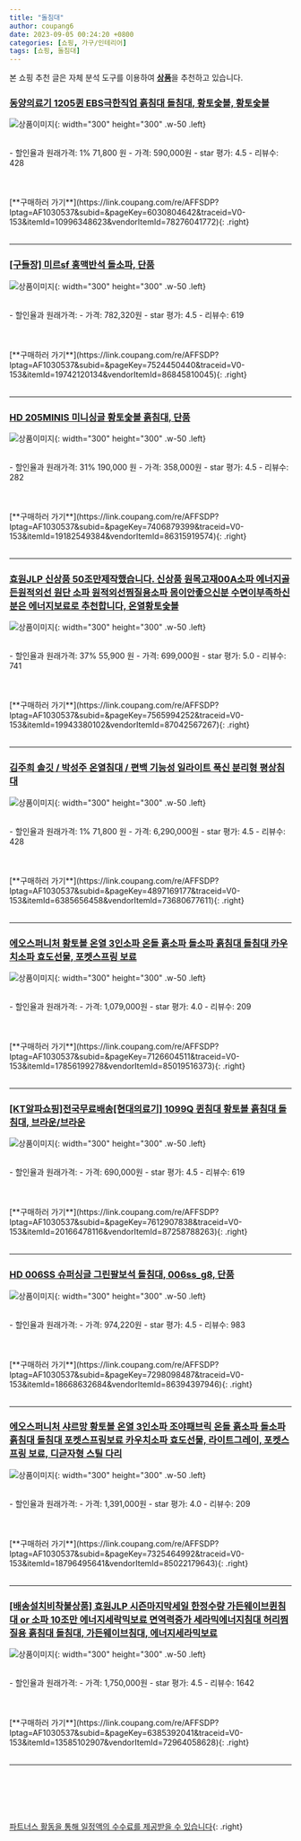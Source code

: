 ```yaml
---
title: "돌침대"
author: coupang6
date: 2023-09-05 00:24:20 +0800
categories: [쇼핑, 가구/인테리어]
tags: [쇼핑, 돌침대]
---
```


본 쇼핑 추천 글은 자체 분석 도구를 이용하여 [**상품**](https://link.coupang.com/a/bao1ui)을 추천하고 있습니다.

### [동양의료기 1205퀸 EBS극한직업 흙침대 돌침대, 황토숯볼, 황토숯볼](https://link.coupang.com/re/AFFSDP?lptag=AF1030537&subid=&pageKey=6030804642&traceid=V0-153&itemId=10996348623&vendorItemId=78276041772)

![상품이미지](https://thumbnail7.coupangcdn.com/thumbnails/remote/230x230ex/image/vendor_inventory/b315/733836bdc19f1aef2995a1809eb1e675f9f738d9bc3788e97f0c215f6ede.jpg){: width="300" height="300" .w-50 .left}


<br>
- 할인율과 원래가격: 1%  71,800   원
- 가격: 590,000원
- star 평가: 4.5
- 리뷰수: 428
<br>
<br>
<br>
<br>
[**구매하러 가기**](https://link.coupang.com/re/AFFSDP?lptag=AF1030537&subid=&pageKey=6030804642&traceid=V0-153&itemId=10996348623&vendorItemId=78276041772){: .right}
<br>
<br>

---

### [[구들장] 미르sf 홍맥반석 돌소파, 단품](https://link.coupang.com/re/AFFSDP?lptag=AF1030537&subid=&pageKey=7524450440&traceid=V0-153&itemId=19742120134&vendorItemId=86845810045)

![상품이미지](https://thumbnail9.coupangcdn.com/thumbnails/remote/230x230ex/image/vendor_inventory/6410/f6878831092a8bf354fb26ef73052df676ad5505c5fcd4d4861f35d10083.jpg){: width="300" height="300" .w-50 .left}


<br>
- 할인율과 원래가격: 
- 가격: 782,320원
- star 평가: 4.5
- 리뷰수: 619
<br>
<br>
<br>
<br>
[**구매하러 가기**](https://link.coupang.com/re/AFFSDP?lptag=AF1030537&subid=&pageKey=7524450440&traceid=V0-153&itemId=19742120134&vendorItemId=86845810045){: .right}
<br>
<br>

---

### [HD 205MINIS 미니싱글 황토숯볼 흙침대, 단품](https://link.coupang.com/re/AFFSDP?lptag=AF1030537&subid=&pageKey=7406879399&traceid=V0-153&itemId=19182549384&vendorItemId=86315919574)

![상품이미지](https://thumbnail8.coupangcdn.com/thumbnails/remote/230x230ex/image/vendor_inventory/84f1/2b4dfe321b537c15c064c055d55f3548f5847545d7f5458ca9b250501940.jpg){: width="300" height="300" .w-50 .left}


<br>
- 할인율과 원래가격: 31%  190,000   원
- 가격: 358,000원
- star 평가: 4.5
- 리뷰수: 282
<br>
<br>
<br>
<br>
[**구매하러 가기**](https://link.coupang.com/re/AFFSDP?lptag=AF1030537&subid=&pageKey=7406879399&traceid=V0-153&itemId=19182549384&vendorItemId=86315919574){: .right}
<br>
<br>

---

### [효원JLP 신상품 50조만제작했습니다. 신상품 원목고재00A소파 에너지골든원적외선 원단 소파 원적외선찜질용소파 몸이안좋으신분 수면이부족하신분은 에너지보료로 추천합니다, 온열황토숯볼](https://link.coupang.com/re/AFFSDP?lptag=AF1030537&subid=&pageKey=7565994252&traceid=V0-153&itemId=19943380102&vendorItemId=87042567267)

![상품이미지](https://thumbnail8.coupangcdn.com/thumbnails/remote/230x230ex/image/vendor_inventory/3d99/5fb3a91da9d9e21c6f6eff50796a8e86dcbfb1b3c189de4dc062adbd1e10.jpg){: width="300" height="300" .w-50 .left}


<br>
- 할인율과 원래가격: 37%  55,900   원
- 가격: 699,000원
- star 평가: 5.0
- 리뷰수: 741
<br>
<br>
<br>
<br>
[**구매하러 가기**](https://link.coupang.com/re/AFFSDP?lptag=AF1030537&subid=&pageKey=7565994252&traceid=V0-153&itemId=19943380102&vendorItemId=87042567267){: .right}
<br>
<br>

---

### [김주희 솔깃 / 박성주 온열침대 / 편백 기능성 일라이트 푹신 분리형 평상침대](https://link.coupang.com/re/AFFSDP?lptag=AF1030537&subid=&pageKey=4897169177&traceid=V0-153&itemId=6385656458&vendorItemId=73680677611)

![상품이미지](https://thumbnail7.coupangcdn.com/thumbnails/remote/230x230ex/image/vendor_inventory/d2ff/66d7cae91314fa0c6e66c1eece30a2988287ffaf78c0ab68ddb2420939fc.jpg){: width="300" height="300" .w-50 .left}


<br>
- 할인율과 원래가격: 1%  71,800   원
- 가격: 6,290,000원
- star 평가: 4.5
- 리뷰수: 428
<br>
<br>
<br>
<br>
[**구매하러 가기**](https://link.coupang.com/re/AFFSDP?lptag=AF1030537&subid=&pageKey=4897169177&traceid=V0-153&itemId=6385656458&vendorItemId=73680677611){: .right}
<br>
<br>

---

### [에오스퍼니처 황토볼 온열 3인소파 온돌 흙소파 돌소파 흙침대 돌침대 카우치소파 효도선물, 포켓스프링 보료](https://link.coupang.com/re/AFFSDP?lptag=AF1030537&subid=&pageKey=7126604511&traceid=V0-153&itemId=17856199278&vendorItemId=85019516373)

![상품이미지](https://thumbnail8.coupangcdn.com/thumbnails/remote/230x230ex/image/vendor_inventory/7ab2/6cd15b792eb95084214c45ee9d6cb81be81724947792b6681f5d3df30fe5.jpg){: width="300" height="300" .w-50 .left}


<br>
- 할인율과 원래가격: 
- 가격: 1,079,000원
- star 평가: 4.0
- 리뷰수: 209
<br>
<br>
<br>
<br>
[**구매하러 가기**](https://link.coupang.com/re/AFFSDP?lptag=AF1030537&subid=&pageKey=7126604511&traceid=V0-153&itemId=17856199278&vendorItemId=85019516373){: .right}
<br>
<br>

---

### [[KT알파쇼핑]전국무료배송[현대의료기] 1099Q 퀸침대 황토볼 흙침대 돌침대, 브라운/브라운](https://link.coupang.com/re/AFFSDP?lptag=AF1030537&subid=&pageKey=7612907838&traceid=V0-153&itemId=20166478116&vendorItemId=87258788263)

![상품이미지](https://thumbnail6.coupangcdn.com/thumbnails/remote/230x230ex/image/vendor_inventory/0d9e/17638d207ead44030bb601c84594934adaa4bed33e4f69f87cc5f4f753d1.jpg){: width="300" height="300" .w-50 .left}


<br>
- 할인율과 원래가격: 
- 가격: 690,000원
- star 평가: 4.5
- 리뷰수: 619
<br>
<br>
<br>
<br>
[**구매하러 가기**](https://link.coupang.com/re/AFFSDP?lptag=AF1030537&subid=&pageKey=7612907838&traceid=V0-153&itemId=20166478116&vendorItemId=87258788263){: .right}
<br>
<br>

---

### [HD 006SS 슈퍼싱글 그린팔보석 돌침대, 006ss_g8, 단품](https://link.coupang.com/re/AFFSDP?lptag=AF1030537&subid=&pageKey=7298098487&traceid=V0-153&itemId=18668632684&vendorItemId=86394397946)

![상품이미지](https://thumbnail8.coupangcdn.com/thumbnails/remote/230x230ex/image/vendor_inventory/339e/5e513397b464d1e3e4cc439769a8d54323c106831a789cd88dcfd1b43013.jpg){: width="300" height="300" .w-50 .left}


<br>
- 할인율과 원래가격: 
- 가격: 974,220원
- star 평가: 4.5
- 리뷰수: 983
<br>
<br>
<br>
<br>
[**구매하러 가기**](https://link.coupang.com/re/AFFSDP?lptag=AF1030537&subid=&pageKey=7298098487&traceid=V0-153&itemId=18668632684&vendorItemId=86394397946){: .right}
<br>
<br>

---

### [에오스퍼니처 샤르망 황토볼 온열 3인소파 조야패브릭 온돌 흙소파 돌소파 흙침대 돌침대 포켓스프링보료 카우치소파 효도선물, 라이트그레이, 포켓스프링 보료, 디귿자형 스틸 다리](https://link.coupang.com/re/AFFSDP?lptag=AF1030537&subid=&pageKey=7325464992&traceid=V0-153&itemId=18796495641&vendorItemId=85022179643)

![상품이미지](https://thumbnail8.coupangcdn.com/thumbnails/remote/230x230ex/image/vendor_inventory/e96d/be130020670d6df447c49c837006ebd422b43b98873d9caa159614be5958.jpg){: width="300" height="300" .w-50 .left}


<br>
- 할인율과 원래가격: 
- 가격: 1,391,000원
- star 평가: 4.0
- 리뷰수: 209
<br>
<br>
<br>
<br>
[**구매하러 가기**](https://link.coupang.com/re/AFFSDP?lptag=AF1030537&subid=&pageKey=7325464992&traceid=V0-153&itemId=18796495641&vendorItemId=85022179643){: .right}
<br>
<br>

---

### [[배송설치비착불상품] 효원JLP 시즌마지막세일 한정수량 가든웨이브퀸침대 or 소파 10조만 에너지세락믹보료 면역력증가 세라믹에너지침대 허리찜질용 흙침대 돌침대, 가든웨이브침대, 에너지세라믹보료](https://link.coupang.com/re/AFFSDP?lptag=AF1030537&subid=&pageKey=6385392041&traceid=V0-153&itemId=13585102907&vendorItemId=72964058628)

![상품이미지](https://thumbnail7.coupangcdn.com/thumbnails/remote/230x230ex/image/vendor_inventory/61e1/2230c231300ec1ae95a24de43b7dca3f7238ab81c4451327f80724c646fb.jpg){: width="300" height="300" .w-50 .left}


<br>
- 할인율과 원래가격: 
- 가격: 1,750,000원
- star 평가: 4.5
- 리뷰수: 1642
<br>
<br>
<br>
<br>
[**구매하러 가기**](https://link.coupang.com/re/AFFSDP?lptag=AF1030537&subid=&pageKey=6385392041&traceid=V0-153&itemId=13585102907&vendorItemId=72964058628){: .right}
<br>
<br>

---
<br><br><br><br><br> [파트너스 활동을 통해 일정액의 수수료를 제공받을 수 있습니다](https://link.coupang.com/a/bao1ui){: .right}